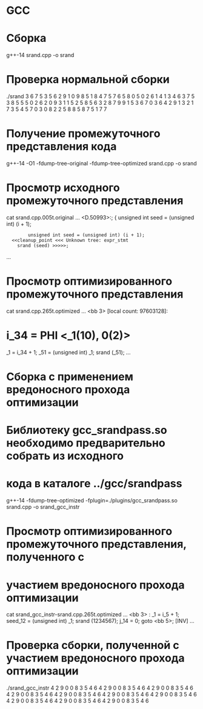 # GCC

# Сборка
g++-14 srand.cpp -o srand

# Проверка нормальной сборки
./srand
3 6 7 5 3 5 6 2 9 1 
0 9 8 5 1 8 4 7 5 7 
6 5 8 0 5 0 2 6 1 4 
1 3 4 6 3 7 5 3 8 5 
5 5 0 2 6 2 0 9 3 1 
1 5 2 5 8 5 6 3 2 8 
7 9 9 1 5 3 6 7 0 3 
6 4 2 9 1 3 2 1 7 3 
5 4 5 7 0 3 0 8 2 2 
5 8 8 5 8 7 5 1 7 7

# Получение промежуточного представления кода
g++-14 -O1 -fdump-tree-original -fdump-tree-optimized srand.cpp -o srand

# Просмотр исходного промежуточного представления
cat srand.cpp.005t.original
...
    <D.50993>:;
    {
      unsigned int seed = (unsigned int) (i + 1);

            unsigned int seed = (unsigned int) (i + 1);
      <<cleanup_point <<< Unknown tree: expr_stmt
        srand (seed) >>>>>;
...

# Просмотр оптимизированного промежуточного представления
cat srand.cpp.265t.optimized
...
  <bb 3> [local count: 97603128]:
  # i_34 = PHI <_1(10), 0(2)>
  _1 = i_34 + 1;
  _51 = (unsigned int) _1;
  srand (_51);
...

# Сборка с применением вредоносного прохода оптимизации
# Библиотеку gcc_srandpass.so необходимо предварительно собрать из исходного 
# кода в каталоге ../gcc/srandpass

g++-14 -fdump-tree-optimized -fplugin=./plugins/gcc_srandpass.so srand.cpp -o srand_gcc_instr

# Просмотр оптимизированного промежуточного представления, полученного с 
# участием вредоносного прохода оптимизации
cat srand_gcc_instr-srand.cpp.265t.optimized
...
  <bb 3> :
  _1 = i_5 + 1;
  seed_12 = (unsigned int) _1;
  srand (1234567);
  j_14 = 0;
  goto <bb 5>; [INV]
...

# Проверка сборки, полученной с участием вредоносного прохода оптимизации
./srand_gcc_instr
4 2 9 0 0 8 3 5 4 6 
4 2 9 0 0 8 3 5 4 6 
4 2 9 0 0 8 3 5 4 6 
4 2 9 0 0 8 3 5 4 6 
4 2 9 0 0 8 3 5 4 6 
4 2 9 0 0 8 3 5 4 6 
4 2 9 0 0 8 3 5 4 6 
4 2 9 0 0 8 3 5 4 6 
4 2 9 0 0 8 3 5 4 6 
4 2 9 0 0 8 3 5 4 6 

